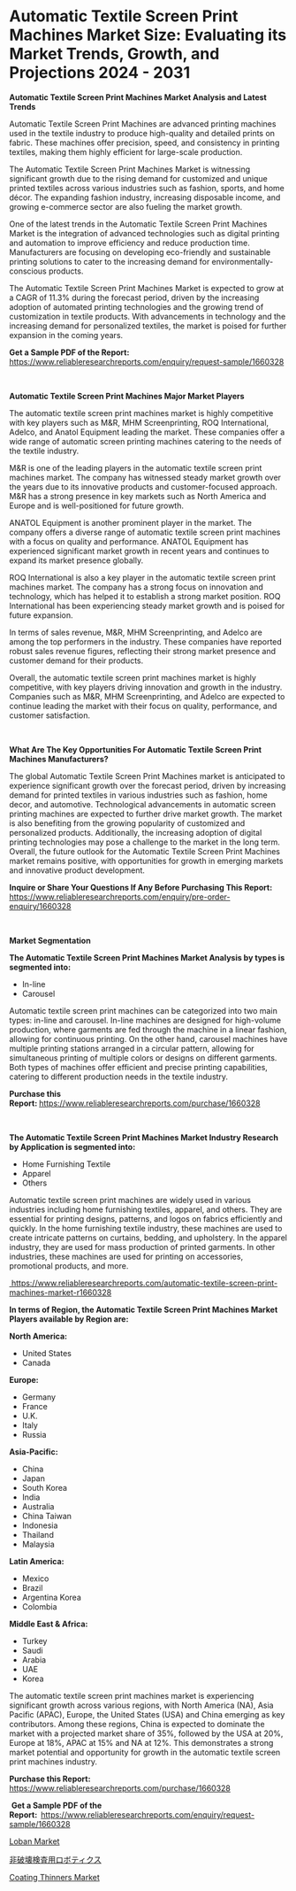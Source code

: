 <p><h1>Automatic Textile Screen Print Machines Market Size: Evaluating its Market Trends, Growth, and Projections 2024 - 2031</h1></p><p><strong>Automatic Textile Screen Print Machines Market Analysis and Latest Trends</strong></p>
<p><p>Automatic Textile Screen Print Machines are advanced printing machines used in the textile industry to produce high-quality and detailed prints on fabric. These machines offer precision, speed, and consistency in printing textiles, making them highly efficient for large-scale production.</p><p>The Automatic Textile Screen Print Machines Market is witnessing significant growth due to the rising demand for customized and unique printed textiles across various industries such as fashion, sports, and home décor. The expanding fashion industry, increasing disposable income, and growing e-commerce sector are also fueling the market growth.</p><p>One of the latest trends in the Automatic Textile Screen Print Machines Market is the integration of advanced technologies such as digital printing and automation to improve efficiency and reduce production time. Manufacturers are focusing on developing eco-friendly and sustainable printing solutions to cater to the increasing demand for environmentally-conscious products.</p><p>The Automatic Textile Screen Print Machines Market is expected to grow at a CAGR of 11.3% during the forecast period, driven by the increasing adoption of automated printing technologies and the growing trend of customization in textile products. With advancements in technology and the increasing demand for personalized textiles, the market is poised for further expansion in the coming years.</p></p>
<p><strong>Get a Sample PDF of the Report:&nbsp;</strong> <a href="https://www.reliableresearchreports.com/enquiry/request-sample/1660328">https://www.reliableresearchreports.com/enquiry/request-sample/1660328</a></p>
<p>&nbsp;</p>
<p><strong>Automatic Textile Screen Print Machines Major Market Players</strong></p>
<p><p>The automatic textile screen print machines market is highly competitive with key players such as M&R, MHM Screenprinting, ROQ International, Adelco, and Anatol Equipment leading the market. These companies offer a wide range of automatic screen printing machines catering to the needs of the textile industry.</p><p>M&R is one of the leading players in the automatic textile screen print machines market. The company has witnessed steady market growth over the years due to its innovative products and customer-focused approach. M&R has a strong presence in key markets such as North America and Europe and is well-positioned for future growth.</p><p>ANATOL Equipment is another prominent player in the market. The company offers a diverse range of automatic textile screen print machines with a focus on quality and performance. ANATOL Equipment has experienced significant market growth in recent years and continues to expand its market presence globally.</p><p>ROQ International is also a key player in the automatic textile screen print machines market. The company has a strong focus on innovation and technology, which has helped it to establish a strong market position. ROQ International has been experiencing steady market growth and is poised for future expansion.</p><p>In terms of sales revenue, M&R, MHM Screenprinting, and Adelco are among the top performers in the industry. These companies have reported robust sales revenue figures, reflecting their strong market presence and customer demand for their products.</p><p>Overall, the automatic textile screen print machines market is highly competitive, with key players driving innovation and growth in the industry. Companies such as M&R, MHM Screenprinting, and Adelco are expected to continue leading the market with their focus on quality, performance, and customer satisfaction.</p></p>
<p>&nbsp;</p>
<p><strong>What Are The Key Opportunities For Automatic Textile Screen Print Machines Manufacturers?</strong></p>
<p><p>The global Automatic Textile Screen Print Machines market is anticipated to experience significant growth over the forecast period, driven by increasing demand for printed textiles in various industries such as fashion, home decor, and automotive. Technological advancements in automatic screen printing machines are expected to further drive market growth. The market is also benefiting from the growing popularity of customized and personalized products. Additionally, the increasing adoption of digital printing technologies may pose a challenge to the market in the long term. Overall, the future outlook for the Automatic Textile Screen Print Machines market remains positive, with opportunities for growth in emerging markets and innovative product development.</p></p>
<p><strong>Inquire or Share Your Questions If Any Before Purchasing This Report:</strong> <a href="https://www.reliableresearchreports.com/enquiry/pre-order-enquiry/1660328">https://www.reliableresearchreports.com/enquiry/pre-order-enquiry/1660328</a></p>
<p>&nbsp;</p>
<p><strong>Market Segmentation</strong></p>
<p><strong>The Automatic Textile Screen Print Machines Market Analysis by types is segmented into:</strong></p>
<p><ul><li>In-line</li><li>Carousel</li></ul></p>
<p><p>Automatic textile screen print machines can be categorized into two main types: in-line and carousel. In-line machines are designed for high-volume production, where garments are fed through the machine in a linear fashion, allowing for continuous printing. On the other hand, carousel machines have multiple printing stations arranged in a circular pattern, allowing for simultaneous printing of multiple colors or designs on different garments. Both types of machines offer efficient and precise printing capabilities, catering to different production needs in the textile industry.</p></p>
<p><strong>Purchase this Report:&nbsp;</strong><a href="https://www.reliableresearchreports.com/purchase/1660328">https://www.reliableresearchreports.com/purchase/1660328</a></p>
<p>&nbsp;</p>
<p><strong>The Automatic Textile Screen Print Machines Market Industry Research by Application is segmented into:</strong></p>
<p><ul><li>Home Furnishing Textile</li><li>Apparel</li><li>Others</li></ul></p>
<p><p>Automatic textile screen print machines are widely used in various industries including home furnishing textiles, apparel, and others. They are essential for printing designs, patterns, and logos on fabrics efficiently and quickly. In the home furnishing textile industry, these machines are used to create intricate patterns on curtains, bedding, and upholstery. In the apparel industry, they are used for mass production of printed garments. In other industries, these machines are used for printing on accessories, promotional products, and more.</p></p>
<p><a href="https://www.reliableresearchreports.com/automatic-textile-screen-print-machines-market-r1660328">&nbsp;https://www.reliableresearchreports.com/automatic-textile-screen-print-machines-market-r1660328</a></p>
<p><strong>In terms of Region, the Automatic Textile Screen Print Machines Market Players available by Region are:</strong></p>
<p>
    <p> <strong> North America: </strong>
        <ul>
            <li>United States</li>
            <li>Canada</li>
        </ul>
        </p> 
    <p> <strong> Europe: </strong>
        <ul>
            <li>Germany</li>
            <li>France</li>
            <li>U.K.</li>
            <li>Italy</li>
            <li>Russia</li>
        </ul>
        </p> 
    <p> <strong> Asia-Pacific: </strong>
        <ul>
            <li>China</li>
            <li>Japan</li>
            <li>South Korea</li>
            <li>India</li>
            <li>Australia</li>
            <li>China Taiwan</li>
            <li>Indonesia</li>
            <li>Thailand</li>
            <li>Malaysia</li>
        </ul>
        </p> 
    <p> <strong> Latin America: </strong>
        <ul>
            <li>Mexico</li>
            <li>Brazil</li>
            <li>Argentina Korea</li>
            <li>Colombia</li>
        </ul>
        </p> 
    <p> <strong> Middle East & Africa: </strong>
        <ul>
            <li>Turkey</li>
            <li>Saudi</li>
            <li>Arabia</li>
            <li>UAE</li>
            <li>Korea</li>
        </ul>
    </p>
    </p>
<p><p>The automatic textile screen print machines market is experiencing significant growth across various regions, with North America (NA), Asia Pacific (APAC), Europe, the United States (USA) and China emerging as key contributors. Among these regions, China is expected to dominate the market with a projected market share of 35%, followed by the USA at 20%, Europe at 18%, APAC at 15% and NA at 12%. This demonstrates a strong market potential and opportunity for growth in the automatic textile screen print machines industry.</p></p>
<p><strong>Purchase this Report: </strong><a href="https://www.reliableresearchreports.com/purchase/1660328">https://www.reliableresearchreports.com/purchase/1660328</a></p>
<p>&nbsp;<strong>Get a Sample PDF of the Report:&nbsp;&nbsp;</strong><a href="https://www.reliableresearchreports.com/enquiry/request-sample/1660328">https://www.reliableresearchreports.com/enquiry/request-sample/1660328</a></p>
<p><strong></strong></p>
<p><p><a href="https://github.com/alwa8650/Market-Research-Report-List-1/blob/main/loban-market.md">Loban Market</a></p><p><a href="https://github.com/KaliMetz2023/Market-Research-Report-List-1/blob/main/3701681117984.md">非破壊検査用ロボティクス</a></p><p><a href="https://github.com/RichRobinson5/Market-Research-Report-List-5/blob/main/coating-thinners-market.md">Coating Thinners Market</a></p></p>